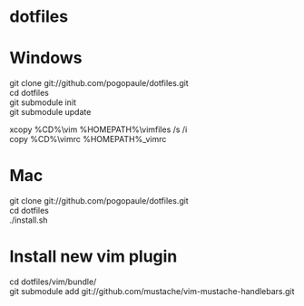 dotfiles
========

Windows
========

git clone git://github.com/pogopaule/dotfiles.git<br/>
cd dotfiles<br/>
git submodule init<br/>
git submodule update<br/>

xcopy %CD%\vim %HOMEPATH%\vimfiles /s /i<br/>
copy %CD%\vimrc %HOMEPATH%\_vimrc<br/>

Mac
========

git clone git://github.com/pogopaule/dotfiles.git<br/>
cd dotfiles<br/>
./install.sh<br/>

Install new vim plugin
========
cd dotfiles/vim/bundle/<br/>
git submodule add git://github.com/mustache/vim-mustache-handlebars.git

